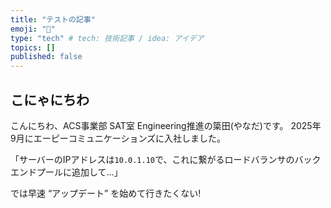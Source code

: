 ```yaml
---
title: "テストの記事"
emoji: "📌"
type: "tech" # tech: 技術記事 / idea: アイデア
topics: []
published: false
---
```

## こにゃにちわ

こんにちわ、ACS事業部 SAT室 Engineering推進の簗田(やなだ)です。
2025年9月にエーピーコミュニケーションズに入社しました。

「サーバーのIPアドレスは`10.0.1.10`で、これに繋がるロードバランサのバックエンドプールに追加して…」

では早速 “アップデート” を始めて行きたくない!
